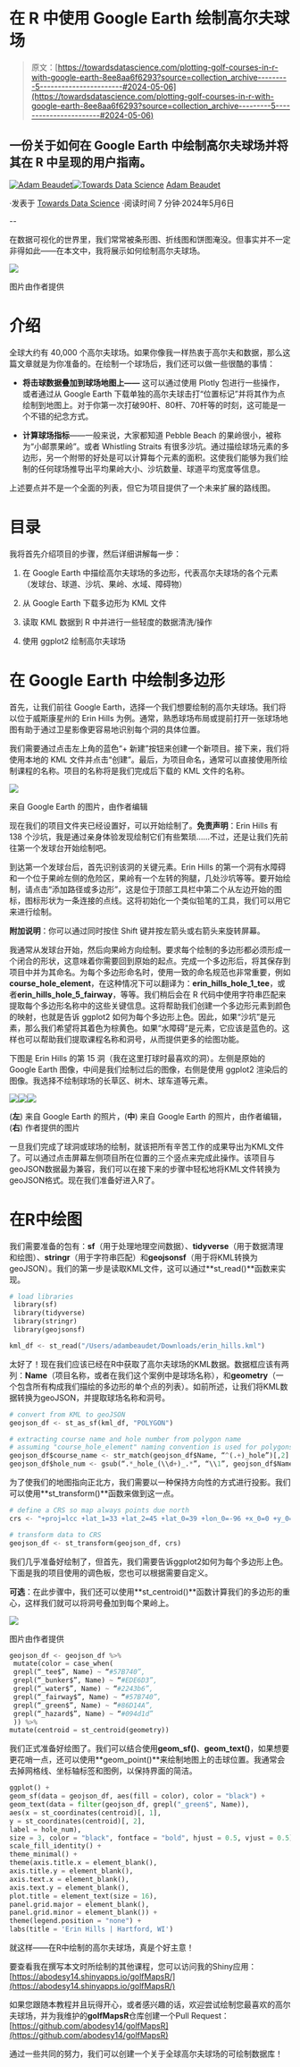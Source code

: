 # 在 R 中使用 Google Earth 绘制高尔夫球场

> 原文：[https://towardsdatascience.com/plotting-golf-courses-in-r-with-google-earth-8ee8aa6f6293?source=collection_archive---------5-----------------------#2024-05-06](https://towardsdatascience.com/plotting-golf-courses-in-r-with-google-earth-8ee8aa6f6293?source=collection_archive---------5-----------------------#2024-05-06)

## 一份关于如何在 Google Earth 中绘制高尔夫球场并将其在 R 中呈现的用户指南。

[](https://medium.com/@adam.c.beaudet?source=post_page---byline--8ee8aa6f6293--------------------------------)[![Adam Beaudet](../Images/f5084b418f043e11f35a50a6a63d507f.png)](https://medium.com/@adam.c.beaudet?source=post_page---byline--8ee8aa6f6293--------------------------------)[](https://towardsdatascience.com/?source=post_page---byline--8ee8aa6f6293--------------------------------)[![Towards Data Science](../Images/a6ff2676ffcc0c7aad8aaf1d79379785.png)](https://towardsdatascience.com/?source=post_page---byline--8ee8aa6f6293--------------------------------) [Adam Beaudet](https://medium.com/@adam.c.beaudet?source=post_page---byline--8ee8aa6f6293--------------------------------)

·发表于 [Towards Data Science](https://towardsdatascience.com/?source=post_page---byline--8ee8aa6f6293--------------------------------) ·阅读时间 7 分钟·2024年5月6日

--

在数据可视化的世界里，我们常常被条形图、折线图和饼图淹没。但事实并不一定非得如此——在本文中，我将展示如何绘制高尔夫球场。

![](../Images/64d7018ea587cf6c48482bb7237bb72b.png)

图片由作者提供

# **介绍**

全球大约有 40,000 个高尔夫球场。如果你像我一样热衷于高尔夫和数据，那么这篇文章就是为你准备的。在绘制一个球场后，我们还可以做一些很酷的事情：

+   **将击球数据叠加到球场地图上——** 这可以通过使用 Plotly 包进行一些操作，或者通过从 Google Earth 下载单独的高尔夫球击打“位置标记”并将其作为点绘制到地图上。对于你第一次打破90杆、80杆、70杆等的时刻，这可能是一个不错的纪念方式。

+   **计算球场指标**——一般来说，大家都知道 Pebble Beach 的果岭很小，被称为“小邮票果岭”。或者 Whistling Straits 有很多沙坑。通过描绘球场元素的多边形，另一个附带的好处是可以计算每个元素的面积。这使我们能够为我们绘制的任何球场推导出平均果岭大小、沙坑数量、球道平均宽度等信息。

上述要点并不是一个全面的列表，但它为项目提供了一个未来扩展的路线图。

# **目录**

我将首先介绍项目的步骤，然后详细讲解每一步：

1.  在 Google Earth 中描绘高尔夫球场的多边形，代表高尔夫球场的各个元素（发球台、球道、沙坑、果岭、水域、障碍物）

1.  从 Google Earth 下载多边形为 KML 文件

1.  读取 KML 数据到 R 中并进行一些轻度的数据清洗/操作

1.  使用 ggplot2 绘制高尔夫球场

# **在 Google Earth 中绘制多边形**

首先，让我们前往 Google Earth，选择一个我们想要绘制的高尔夫球场。我们将以位于威斯康星州的 Erin Hills 为例。通常，熟悉球场布局或提前打开一张球场地图有助于通过卫星影像更容易地识别每个洞的具体位置。

我们需要通过点击左上角的蓝色“+ 新建”按钮来创建一个新项目。接下来，我们将使用本地的 KML 文件并点击“创建”。最后，为项目命名，通常可以直接使用所绘制课程的名称。项目的名称将是我们完成后下载的 KML 文件的名称。

![](../Images/0f0199f76494e9b19a4662505077abf1.png)

来自 Google Earth 的图片，由作者编辑

现在我们的项目文件夹已经设置好，可以开始绘制了。**免责声明**：Erin Hills 有 138 个沙坑，我是通过亲身体验发现绘制它们有些繁琐……不过，还是让我们先前往第一个发球台开始绘制吧。

到达第一个发球台后，首先识别该洞的关键元素。Erin Hills 的第一个洞有水障碍和一个位于果岭左侧的危险区，果岭有一个左转的狗腿，几处沙坑等等。要开始绘制，请点击“添加路径或多边形”，这是位于顶部工具栏中第二个从左边开始的图标，图标形状为一条连接的点线。这将初始化一个类似铅笔的工具，我们可以用它来进行绘制。

**附加说明**：你可以通过同时按住 Shift 键并按左箭头或右箭头来旋转屏幕。

我通常从发球台开始，然后向果岭方向绘制。要求每个绘制的多边形都必须形成一个闭合的形状，这意味着你需要回到原始的起点。完成一个多边形后，将其保存到项目中并为其命名。为每个多边形命名时，使用一致的命名规范也非常重要，例如**course_hole_element**，在这种情况下可以翻译为：**erin_hills_hole_1_tee**，或者**erin_hills_hole_5_fairway**，等等。我们稍后会在 R 代码中使用字符串匹配来提取每个多边形名称中的这些关键信息。这将帮助我们创建一个多边形元素到颜色的映射，也就是告诉 ggplot2 如何为每个多边形上色。因此，如果“沙坑”是元素，那么我们希望将其着色为棕黄色。如果“水障碍”是元素，它应该是蓝色的。这样也可以帮助我们提取课程名称和洞号，从而提供更多的绘图功能。

下图是 Erin Hills 的第 15 洞（我在这里打球时最喜欢的洞）。左侧是原始的 Google Earth 图像，中间是我们绘制过后的图像，右侧是使用 ggplot2 渲染后的图像。我选择不绘制球场的长草区、树木、球车道等元素。

![](../Images/a6c3a72c26da37453e5cfbf44c9bd968.png)![](../Images/a5f8a89ee3d185e97d27035f465c1423.png)![](../Images/89e91b1153ebf02adcb95b20b2caa32c.png)

(**左**) 来自 Google Earth 的照片，(**中**) 来自 Google Earth 的照片，由作者编辑，(**右**) 作者提供的图片

一旦我们完成了球洞或球场的绘制，就该把所有辛苦工作的成果导出为KML文件了。可以通过点击屏幕左侧项目所在位置的三个竖点来完成此操作。该项目与geoJSON数据最为兼容，我们可以在接下来的步骤中轻松地将KML文件转换为geoJSON格式。现在我们准备好进入R了。

# **在R中绘图**

我们需要准备的包有：**sf**（用于处理地理空间数据）、**tidyverse**（用于数据清理和绘图）、**stringr**（用于字符串匹配）和**geojsonsf**（用于将KML转换为geoJSON）。我们的第一步是读取KML文件，这可以通过**st_read()**函数来实现。

```py
# load libraries
 library(sf)
 library(tidyverse)
 library(stringr)
 library(geojsonsf)

kml_df <- st_read("/Users/adambeaudet/Downloads/erin_hills.kml")
```

太好了！现在我们应该已经在R中获取了高尔夫球场的KML数据。数据框应该有两列：**Name**（项目名称，或者在我们这个案例中是球场名称），和**geometry**（一个包含所有构成我们描绘的多边形的单个点的列表）。如前所述，让我们将KML数据转换为geoJSON，并提取球场名称和洞号。

```py
# convert from KML to geoJSON
geojson_df <- st_as_sf(kml_df, "POLYGON")

# extracting course name and hole number from polygon name
# assuming "course_hole_element" naming convention is used for polygons
geojson_df$course_name <- str_match(geojson_df$Name, “^(.+)_hole”)[,2] 
geojson_df$hole_num <- gsub(“.*_hole_(\\d+)_.*”, “\\1”, geojson_df$Name)
```

为了使我们的地图指向正北方，我们需要以一种保持方向性的方式进行投影。我们可以使用**st_transform()**函数来做到这一点。

```py
# define a CRS so map always points due north
crs <- "+proj=lcc +lat_1=33 +lat_2=45 +lat_0=39 +lon_0=-96 +x_0=0 +y_0=0 +datum=WGS84 +units=m +no_defs"

# transform data to CRS
geojson_df <- st_transform(geojson_df, crs)
```

我们几乎准备好绘制了，但首先，我们需要告诉ggplot2如何为每个多边形上色。下面是我的项目使用的调色板，您也可以根据需要自定义。

**可选**：在此步骤中，我们还可以使用**st_centroid()**函数计算我们的多边形的重心，这样我们就可以将洞号叠加到每个果岭上。

![](../Images/577b95d109ebd41ce97372c44f0a77d7.png)

图片由作者提供

```py
geojson_df <- geojson_df %>%
 mutate(color = case_when(
 grepl(“_tee$”, Name) ~ “#57B740”,
 grepl(“_bunker$”, Name) ~ “#EDE6D3”,
 grepl(“_water$”, Name) ~ “#2243b6”,
 grepl(“_fairway$”, Name) ~ “#57B740”,
 grepl(“_green$”, Name) ~ “#86D14A”,
 grepl(“_hazard$”, Name) ~ “#094d1d”
 )) %>%
mutate(centroid = st_centroid(geometry))
```

我们正式准备好绘图了。我们可以结合使用**geom_sf()**、**geom_text()**，如果想要更花哨一点，还可以使用**geom_point()**来绘制地图上的击球位置。我通常会去掉网格线、坐标轴标签和图例，以保持界面的简洁。

```py
ggplot() +
geom_sf(data = geojson_df, aes(fill = color), color = "black") +
geom_text(data = filter(geojson_df, grepl("_green$", Name)),
aes(x = st_coordinates(centroid)[, 1],
y = st_coordinates(centroid)[, 2],
label = hole_num),
size = 3, color = "black", fontface = "bold", hjust = 0.5, vjust = 0.5) +
scale_fill_identity() +
theme_minimal() +
theme(axis.title.x = element_blank(),
axis.title.y = element_blank(),
axis.text.x = element_blank(),
axis.text.y = element_blank(),
plot.title = element_text(size = 16),
panel.grid.major = element_blank(),
panel.grid.minor = element_blank()) +
theme(legend.position = "none") +
labs(title = 'Erin Hills | Hartford, WI')
```

就这样——在R中绘制的高尔夫球场，真是个好主意！

要查看我在撰写本文时所绘制的其他课程，您可以访问我的Shiny应用：[https://abodesy14.shinyapps.io/golfMapsR/](https://abodesy14.shinyapps.io/golfMapsR/)

如果您跟随本教程并且玩得开心，或者感兴趣的话，欢迎尝试绘制您最喜欢的高尔夫球场，并为我维护的**golfMapsR**仓库创建一个Pull Request：[https://github.com/abodesy14/golfMapsR](https://github.com/abodesy14/golfMapsR)

通过一些共同的努力，我们可以创建一个关于全球高尔夫球场的可绘制数据库！
